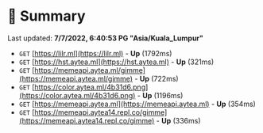 # 📖 Summary
Last updated: **7/7/2022, 6:40:53 PG "Asia/Kuala_Lumpur"**

- `GET` [https://lilr.ml](https://lilr.ml) - **Up** (1792ms)
- `GET` [https://hst.aytea.ml](https://hst.aytea.ml) - **Up** (321ms)
- `GET` [https://memeapi.aytea.ml/gimme](https://memeapi.aytea.ml/gimme) - **Up** (722ms)
- `GET` [https://color.aytea.ml/4b31d6.png](https://color.aytea.ml/4b31d6.png) - **Up** (1196ms)
- `GET` [https://memeapi.aytea.ml](https://memeapi.aytea.ml) - **Up** (354ms)
- `GET` [https://memeapi.aytea14.repl.co/gimme](https://memeapi.aytea14.repl.co/gimme) - **Up** (336ms)
